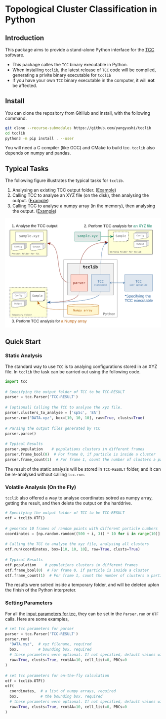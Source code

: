 # Topological Cluster Classification in Python


## Introduction

This package aims to provide a stand-alone Python interface for the [TCC](https://github.com/royallgroup/TCC) software.

- This package calles the `TCC` binary executable in Python.
- When installing `tcclib`, the latest release of `TCC` code will be compiled, generating a privite binary executable for `tcclib`
- If you have your own `TCC` binary executable in the computer, it will **not** be affected.

## Install

You can clone the repository from GitHub and install, with the following command.

```sh
git clone --recurse-submodules https://github.com/yangyushi/tcclib
cd tcclib
python3 -m pip install . --user
```

You will need a C compiler (like GCC) and CMake to build tcc. `tcclib` also depends on numpy and pandas.

## Typical Tasks

The following figure illustrates the typical tasks for `tcclib`.

1. Analysing an existing TCC output folder. ([Example](examples/task-1))
2. Calling TCC to analyse an XYZ file (on the disk), then analysing the output. ([Example](examples/task-2))
3. Calling TCC to analyse a numpy array (in the memory), then analysing the output. ([Example](examples/task-3))

![](examples/tasks.svg)

## Quick Start

### Static Analysis

The standard way to use `TCC` is to analying configurations stored in an XYZ file. In `tcclib` the task can be carried out using the following code.

```python
import tcc

# Specifying the output folder of TCC to be TCC-RESULT
parser = tcc.Parser('TCC-RESULT')

# [optional] Calling the TCC to analyse the xyz file.
parser.clusters_to_analyse = ['sp5c', '8A']
parser.run("DATA.xyz", box=[10, 10, 10], raw=True, clusts=True)

# Parsing the output files generated by TCC
parser.parse()

# Typical Results
parser.population    # populations clusters in different frames
parser.frame_bool(0)  # For frame 0, if particle is inside a cluster
parser.frame_count(1)  # For frame 1, count the number of clusters a particle belongs to
```

The result of the static analysis will be stored in `TCC-RESULT` folder, and it can be re-analysed without calling `tcc.run`.

### Volatile Analysis (On the Fly)

`tcclib` also offered a way to analyse coordinates sotred as numpy array, getting the result, and then delete the output on the harddrive.

```python
# Specifying the output folder of TCC to be TCC-RESULT
otf = tcclib.OTF()

# generate 10 frames of random points with different particle numbers
coordinates = [np.random.random((500 + i, 3)) * 10 for i in range(10)]

# Calling the TCC to analyse the xyz file, analysing all clusters
otf.run(coordinates, box=[10, 10, 10], raw=True, clusts=True)

# Typical Results
otf.population    # populations clusters in different frames
otf.frame_bool(0)  # For frame 0, if particle is inside a cluster
otf.frame_count(1)  # For frame 1, count the number of clusters a particle belongs to
```

The results were sotred inside a temporary folder, and will be deleted uplon the finish of the Python interpreter.

### Setting Parameters

For all the [input parameters for tcc](https://royallgroup.github.io/TCC/html/tcc_input_parameters.html), they can be set in the `Parser.run` or `OTF` calls. Here are some examples,

```python
# set tcc parameters for parser
parser = tcc.Parser('TCC-RESULT')
parser.run(
  "DATA.xyz",  # xyz filename, required
  box,         # bounding box, required
  # these parameters were optional. If not specified, default values will be used.
  raw=True, clusts=True, rcutAA=10, cell_list=0, PBCs=0
)

# set tcc parameters for on-the-fly calculation
otf = tcclib.OTF()
otf(
  coordinates,  # a list of numpy arrays, required
  box,          # the bounding box, required
  # these parameters were optional. If not specified, default values will be used.
  raw=True, clusts=True, rcutAA=10, cell_list=0, PBCs=0
)
```
